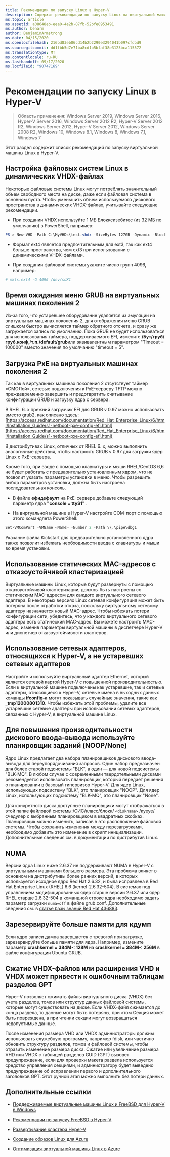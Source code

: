 ```yaml
---
title: Рекомендации по запуску Linux в Hyper-V
description: Содержит рекомендации по запуску Linux на виртуальной машине.
ms.topic: article
ms.assetid: a08648eb-eea0-4e2b-87fb-52bfe8953491
ms.author: benarm
author: BenjaminArmstrong
ms.date: 04/15/2020
ms.openlocfilehash: 216bd83eb06cd14b2b2290e3294041b097cfdbd9
ms.sourcegitcommit: dd1fbb5d7e71ba8cd1b5bfaf38e3123bca115572
ms.translationtype: MT
ms.contentlocale: ru-RU
ms.lasthandoff: 09/17/2020
ms.locfileid: "90747169"
---
```

# <a name="best-practices-for-running-linux-on-hyper-v"></a>Рекомендации по запуску Linux в Hyper-V

>Область применения: Windows Server 2019, Windows Server 2016, Hyper-V Server 2016, Windows Server 2012 R2, Hyper-V Server 2012 R2, Windows Server 2012, Hyper-V Server 2012, Windows Server 2008 R2, Windows 10, Windows 8.1, Windows 8, Windows 7,1, Windows 7

Этот раздел содержит список рекомендаций по запуску виртуальной машины Linux в Hyper-V.

## <a name="tuning-linux-file-systems-on-dynamic-vhdx-files"></a>Настройка файловых систем Linux в динамических VHDX-файлах

Некоторые файловые системы Linux могут потреблять значительный объем свободного места на диске, даже если файловая система в основном пуста. Чтобы уменьшить объем используемого дискового пространства в динамических VHDX-файлах, учитывайте следующие рекомендации.

* При создании VHDX используйте 1 МБ Блокксизебитес (из 32 МБ по умолчанию) в PowerShell, например:

```Powershell
PS > New-VHD -Path C:\MyVHDs\test.vhdx -SizeBytes 127GB -Dynamic -BlockSizeBytes 1MB
```

* Формат ext4 является предпочтительным для ext3, так как ext4 больше пространства, чем ext3 при использовании с динамическими VHDX-файлами.

* При создании файловой системы укажите число групп 4096, например:

```bash
# mkfs.ext4 -G 4096 /dev/sdX1

```

## <a name="grub-menu-timeout-on-generation-2-virtual-machines"></a>Время ожидания меню GRUB на виртуальных машинах поколения 2

Из-за того, что устаревшее оборудование удаляется из эмуляции на виртуальных машинах поколения 2, для отображения меню GRUB слишком быстро вычисляется таймер обратного отсчета, и сразу же загружается запись по умолчанию. Пока GRUB не будет использоваться для использования таймера, поддерживаемого EFI, измените **/Бут/груб/груб.конф**,/**т.п./default/grub**или эквивалентным параметром "Timeout = 100000" вместо значения по умолчанию "timeout = 5".

## <a name="pxe-boot-on-generation-2-virtual-machines"></a>Загрузка PxE на виртуальных машинах поколения 2

Так как в виртуальных машинах поколения 2 отсутствует таймер «СМОЛой», сетевые подключения к PxE-серверу TFTP можно преждевременно завершить и предотвратить считывание конфигурации GRUB и загрузку ядра с сервера.

В RHEL 6. x прежний загрузчик EFI для GRUB v 0.97 можно использовать вместо grub2, как описано здесь: [https://access.redhat.com/documentation/Red_Hat_Enterprise_Linux/6/html/Installation_Guide/s1-netboot-pxe-config-efi.html](https://access.redhat.com/documentation/Red_Hat_Enterprise_Linux/6/html/Installation_Guide/s1-netboot-pxe-config-efi.html)

В дистрибутивах Linux, отличных от RHEL 6. x, можно выполнить аналогичные действия, чтобы настроить GRUB v 0.97 для загрузки ядер Linux с PxE-сервера.

Кроме того, при вводе с помощью клавиатуры и мыши RHEL/CentOS 6,6 не будет работать с предварительно установленным ядром, что не позволит указать параметры установки в меню. Чтобы разрешить выбор параметров установки, должна быть настроена последовательная консоль.

* В файле **ефидефаулт** на PxE-сервере добавьте следующий параметр ядра **"console = ttyS1"** .

* На виртуальной машине в Hyper-V настройте COM-порт с помощью этого командлета PowerShell:

```Powershell
Set-VMComPort -VMName <Name> -Number 2 -Path \\.\pipe\dbg1

```

Указание файла Kickstart для предварительно установленного ядра также позволит избежать необходимости ввода с клавиатуры и мыши во время установки.

## <a name="use-static-mac-addresses-with-failover-clustering"></a>Использование статических MAC-адресов с отказоустойчивой кластеризацией

Виртуальные машины Linux, которые будут развернуты с помощью отказоустойчивой кластеризации, должны быть настроены со статическим MAC-адресом для каждого виртуального сетевого адаптера. В некоторых версиях Linux сетевая конфигурация может быть потеряна после отработки отказа, поскольку виртуальному сетевому адаптеру назначается новый MAC-адрес. Чтобы избежать потери конфигурации сети, убедитесь, что у каждого виртуального сетевого адаптера есть статический MAC-адрес. Вы можете настроить MAC-адрес, изменив параметры виртуальной машины в диспетчере Hyper-V или диспетчер отказоустойчивости кластеров.

## <a name="use-hyper-v-specific-network-adapters-not-the-legacy-network-adapter"></a>Использование сетевых адаптеров, относящихся к Hyper-V, а не устаревших сетевых адаптеров

Настройте и используйте виртуальный адаптер Ethernet, который является сетевой картой Hyper-V с повышенной производительностью. Если к виртуальной машине подключены как устаревшие, так и сетевые адаптеры, относящиеся к Hyper-V, сетевые имена в выходных данных команды **ifconfig-a** могут показывать случайные значения, такие как **_tmp12000801310**. Чтобы избежать этой проблемы, удалите все устаревшие сетевые адаптеры при использовании сетевых адаптеров, связанных с Hyper-V, в виртуальной машине Linux.

## <a name="use-io-scheduler-noopnone-for-better-disk-io-performance"></a>Для повышения производительности дискового ввода-вывода используйте планировщик заданий (NOOP/None)

Ядро Linux предлагает два набора планировщиков дискового ввода-вывода для переупорядочивания запросов.  Один набор предназначен для более старой подсистемы "BLK", а один — для новой подсистемы "BLK-MQ". В любом случае с современными твердотельными дисками рекомендуется использовать планировщик, который передает решения о планировании в базовый гипервизор Hyper-V. Для ядер Linux, использующих подсистему "BLK", это планировщик "NOOP". Для ядер Linux, использующих подсистему "BLK-MQ", это планировщик "None".

Для конкретного диска доступные планировщики могут отображаться в этой папке файловой системы:/СИС/класс/блокк/ `<diskname>` /куеуе/счедулер с выбранным планировщиком в квадратных скобках. Планировщик можно изменить, записав в это расположение файловой системы. Чтобы сохранить изменения между перезагрузками, необходимо добавить это изменение в скрипт инициализации. Дополнительные сведения см. в документации по дистрибутив Linux.

## <a name="numa"></a>NUMA

Версии ядра Linux ниже 2.6.37 не поддерживают NUMA в Hyper-V с виртуальными машинами большего размера. Эта проблема влияет в основном на дистрибутивы более ранних версий, в которых используется исходное ядро Red Hat 2.6.32, и была исправлена в Red Hat Enterprise Linux (RHEL) 6.6 (kernel-2.6.32-504). В системах под управлением модифицированных ядер старше версии 2.6.37 или ядер RHEL старше 2.6.32-504 в командной строке ядра необходимо задать параметр загрузки `numa=off` в файле grub.conf. Дополнительные сведения см. в [статье базы знаний Red Hat 436883](https://access.redhat.com/solutions/436883).

## <a name="reserve-more-memory-for-kdump"></a>Зарезервируйте больше памяти для кдумп

Если ядро записи дампа завершается с тревогой при загрузке, зарезервируйте больше памяти для ядра. Например, измените параметр **crashkernel = 384M-: 128M** на **crashkernel = 384M-: 256M** в файле конфигурации Ubuntu GRUB.

## <a name="shrinking-vhdx-or-expanding-vhd-and-vhdx-files-can-result-in-erroneous-gpt-partition-tables"></a>Сжатие VHDX-файлов или расширения VHD и VHDX может привести к ошибочным таблицам разделов GPT

Hyper-V позволяет сжимать файлы виртуального диска (VHDX) без учета разделов, томов или структур данных файловой системы, которые могут существовать на диске. Если VHDX-файл сжимается до конца раздела, то данные могут быть потеряны, при этом Секция может быть повреждена, а при чтении секции могут возвращаться недопустимые данные.

После изменения размера VHD или VHDX администраторы должны использовать служебную программу, например fdisk, или частично обновить структуру разделов, томов и файловой системы, чтобы отразить изменение размера диска. Сжатие или увеличение размера VHD или VHDX с таблицей разделов GUID (GPT) вызовет предупреждение, если для проверки макета раздела используется средство управления секциями, и администратору будет выведено предупреждение об исправлении первого и дополнительного заголовков GPT. Этот ручной этап можно выполнить без потери данных.

## <a name="additional-references"></a>Дополнительные ссылки

* [Поддерживаемые виртуальные машины Linux и FreeBSD для Hyper-V в Windows](Supported-Linux-and-FreeBSD-virtual-machines-for-Hyper-V-on-Windows.md)

* [Рекомендации по запуску FreeBSD в Hyper-V](Best-practices-for-running-FreeBSD-on-Hyper-V.md)

* [Развертывание кластера Hyper-V](/previous-versions/windows/it-pro/windows-server-2012-R2-and-2012/jj863389(v=ws.11))

* [Создание образов Linux для Azure](/azure/virtual-machines/linux/create-upload-generic)

* [Оптимизация виртуальной машины Linux в Azure](/azure/virtual-machines/linux/optimization)